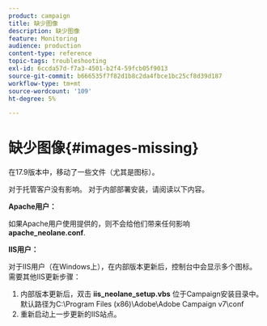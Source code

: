 ```yaml
---
product: campaign
title: 缺少图像
description: 缺少图像
feature: Monitoring
audience: production
content-type: reference
topic-tags: troubleshooting
exl-id: 6ccda57d-f7a3-4501-b2f4-59fcb05f9013
source-git-commit: b666535f7f82d1b8c2da4fbce1bc25cf8d39d187
workflow-type: tm+mt
source-wordcount: '109'
ht-degree: 5%

---
```


# 缺少图像{#images-missing}



在17.9版本中，移动了一些文件（尤其是图标）。

对于托管客户没有影响。 对于内部部署安装，请阅读以下内容。

**Apache用户：**

如果Apache用户使用提供的，则不会给他们带来任何影响 **apache_neolane.conf**.

**IIS用户：**

对于IIS用户（在Windows上），在内部版本更新后，控制台中会显示多个图标。 需要其他IIS更新步骤：

1. 内部版本更新后，双击 **iis_neolane_setup.vbs** 位于Campaign安装目录中。 默认路径为C:\Program Files (x86)\Adobe\Adobe Campaign v7\conf
1. 重新启动上一步更新的IIS站点。
